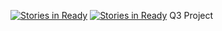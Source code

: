 [![Stories in Ready](https://badge.waffle.io/grabc59/cobeats.png?label=ready&title=Ready)](https://waffle.io/grabc59/cobeats)
[![Stories in Ready](https://badge.waffle.io/grabc59/cobeats.png?label=ready&title=Ready)](https://waffle.io/grabc59/cobeats)
Q3 Project

